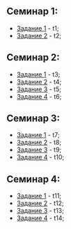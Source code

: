 ## Семинар 1:
* [Задание 1](./t1/index.html) - t1;
* [Задание 2](./t2/index.html) - t2;

## Семинар 2:
* [Задание 1](./t3/index.html) - t3;
* [Задание 2](./t4/index.html) - t4;
* [Задание 3](./t5/index.html) - t5;
* [Задание 4](./t6/index.html) - t6;

## Семинар 3:
* [Задание 1](./t7/main.js) - t7;
* [Задание 2](./t8/main.js) - t8;
* [Задание 3](./t9/main.js) - t9;
* [Задание 4](./t10/main.js) - t10;

## Семинар 4:
* [Задание 1](./t11/main.js) - t11;
* [Задание 2](./t12/main.js) - t12;
* [Задание 3](./t13/main.js) - t13;
* [Задание 4](./t14/main.js) - t14;